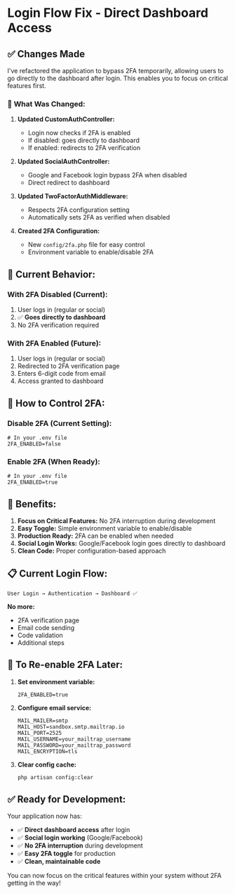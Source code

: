 # Login Flow Fix - Direct Dashboard Access

## ✅ **Changes Made**

I've refactored the application to bypass 2FA temporarily, allowing users to go directly to the dashboard after login. This enables you to focus on critical features first.

### 🔧 **What Was Changed:**

1. **Updated CustomAuthController:**
   - Login now checks if 2FA is enabled
   - If disabled: goes directly to dashboard
   - If enabled: redirects to 2FA verification

2. **Updated SocialAuthController:**
   - Google and Facebook login bypass 2FA when disabled
   - Direct redirect to dashboard

3. **Updated TwoFactorAuthMiddleware:**
   - Respects 2FA configuration setting
   - Automatically sets 2FA as verified when disabled

4. **Created 2FA Configuration:**
   - New `config/2fa.php` file for easy control
   - Environment variable to enable/disable 2FA

## 🎯 **Current Behavior:**

### **With 2FA Disabled (Current):**
1. User logs in (regular or social)
2. ✅ **Goes directly to dashboard**
3. No 2FA verification required

### **With 2FA Enabled (Future):**
1. User logs in (regular or social)
2. Redirected to 2FA verification page
3. Enters 6-digit code from email
4. Access granted to dashboard

## 🔧 **How to Control 2FA:**

### **Disable 2FA (Current Setting):**
```env
# In your .env file
2FA_ENABLED=false
```

### **Enable 2FA (When Ready):**
```env
# In your .env file
2FA_ENABLED=true
```

## 🚀 **Benefits:**

1. **Focus on Critical Features:** No 2FA interruption during development
2. **Easy Toggle:** Simple environment variable to enable/disable
3. **Production Ready:** 2FA can be enabled when needed
4. **Social Login Works:** Google/Facebook login goes directly to dashboard
5. **Clean Code:** Proper configuration-based approach

## 📋 **Current Login Flow:**

```
User Login → Authentication → Dashboard ✅
```

**No more:**
- 2FA verification page
- Email code sending
- Code validation
- Additional steps

## 🔄 **To Re-enable 2FA Later:**

1. **Set environment variable:**
   ```env
   2FA_ENABLED=true
   ```

2. **Configure email service:**
   ```env
   MAIL_MAILER=smtp
   MAIL_HOST=sandbox.smtp.mailtrap.io
   MAIL_PORT=2525
   MAIL_USERNAME=your_mailtrap_username
   MAIL_PASSWORD=your_mailtrap_password
   MAIL_ENCRYPTION=tls
   ```

3. **Clear config cache:**
   ```bash
   php artisan config:clear
   ```

## ✅ **Ready for Development:**

Your application now has:
- ✅ **Direct dashboard access** after login
- ✅ **Social login working** (Google/Facebook)
- ✅ **No 2FA interruption** during development
- ✅ **Easy 2FA toggle** for production
- ✅ **Clean, maintainable code**

You can now focus on the critical features within your system without 2FA getting in the way!
